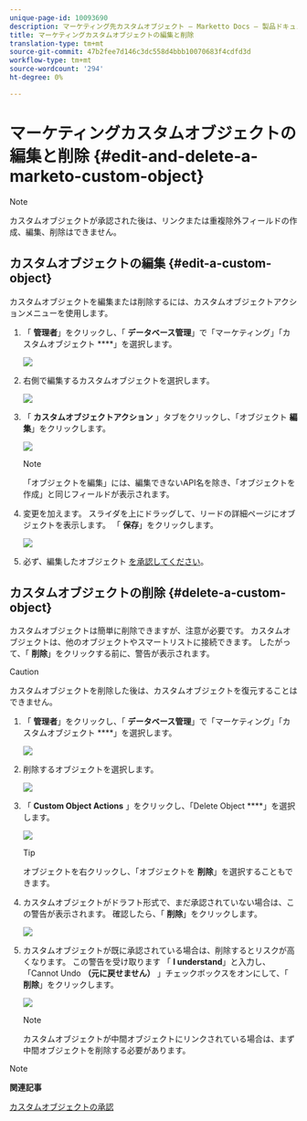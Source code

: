 ```yaml
---
unique-page-id: 10093690
description: マーケティング先カスタムオブジェクト — Marketto Docs — 製品ドキュメントの編集と削除
title: マーケティングカスタムオブジェクトの編集と削除
translation-type: tm+mt
source-git-commit: 47b2fee7d146c3dc558d4bbb10070683f4cdfd3d
workflow-type: tm+mt
source-wordcount: '294'
ht-degree: 0%

---
```



# マーケティングカスタムオブジェクトの編集と削除 {#edit-and-delete-a-marketo-custom-object}

>[!NOTE]
>
>カスタムオブジェクトが承認された後は、リンクまたは重複除外フィールドの作成、編集、削除はできません。

## カスタムオブジェクトの編集 {#edit-a-custom-object}

カスタムオブジェクトを編集または削除するには、カスタムオブジェクトアクションメニューを使用します。

1. 「 **管理者**」をクリックし、「 **データベース管理**」で「マーケティング」「カスタムオブジェクト ****」を選択します。

   ![](assets/image2016-1-18-13-3a31-3a51.png)

1. 右側で編集するカスタムオブジェクトを選択します。

   ![](assets/image2016-1-18-13-3a33-3a11.png)

1. 「 **カスタムオブジェクトアクション** 」タブをクリックし、「オブジェクト **編集**」をクリックします。

   ![](assets/image2015-9-23-11-3a37-3a44.png)

   >[!NOTE]
   >
   >「オブジェクトを編集」には、編集できないAPI名を除き、「オブジェクトを作成」と同じフィールドが表示されます。

1. 変更を加えます。 スライダを上にドラッグして、リードの詳細ページにオブジェクトを表示します。 「 **保存**」をクリックします。

   ![](assets/image2015-9-15-16-3a48-3a39.png)

1. 必ず、編集したオブジェクト [を承認してください](approve-a-custom-object.md)。

## カスタムオブジェクトの削除 {#delete-a-custom-object}

カスタムオブジェクトは簡単に削除できますが、注意が必要です。 カスタムオブジェクトは、他のオブジェクトやスマートリストに接続できます。 したがって、「 **削除**」をクリックする前に、警告が表示されます。

>[!CAUTION]
>
>カスタムオブジェクトを削除した後は、カスタムオブジェクトを復元することはできません。

1. 「 **管理者**」をクリックし、「 **データベース管理**」で「マーケティング」「カスタムオブジェクト ****」を選択します。

   ![](assets/image2016-1-18-13-3a36-3a0.png)

1. 削除するオブジェクトを選択します。

   ![](assets/image2015-9-23-16-3a29-3a5.png)

1. 「 **Custom Object Actions** 」をクリックし、「Delete Object ****」を選択します。

   ![](assets/image2015-9-23-11-3a39-3a5.png)

   >[!TIP]
   >
   >オブジェクトを右クリックし、「オブジェクトを **削除**」を選択することもできます。

1. カスタムオブジェクトがドラフト形式で、まだ承認されていない場合は、この警告が表示されます。 確認したら、「 **削除**」をクリックします。

   ![](assets/image2015-9-23-16-3a31-3a2.png)

1. カスタムオブジェクトが既に承認されている場合は、削除するとリスクが高くなります。 この警告を受け取ります 「 **I understand**」と入力し、「Cannot Undo **（元に戻せません）** 」チェックボックスをオンにして、「 **削除**」をクリックします。

   ![](assets/image2016-1-15-9-3a49-3a38.png)

   >[!NOTE]
   >
   >カスタムオブジェクトが中間オブジェクトにリンクされている場合は、まず中間オブジェクトを削除する必要があります。

>[!NOTE]
>
>**関連記事**
>
>[カスタムオブジェクトの承認](approve-a-custom-object.md)

